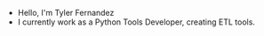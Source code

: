 - Hello, I'm Tyler Fernandez
- I currently work as a Python Tools Developer, creating ETL tools.

<!---
trfernandez/trfernandez is a ✨ special ✨ repository because its `README.md` (this file) appears on your GitHub profile.
You can click the Preview link to take a look at your changes.
--->
